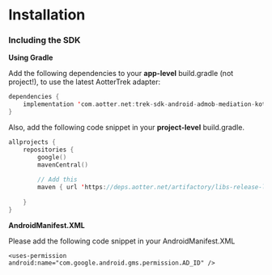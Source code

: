 # Installation

### Including the SDK

**Using Gradle**

Add the following dependencies to your **app-level** build.gradle (not project!), to use the latest AotterTrek adapter:

```kotlin
dependencies {
    implementation 'com.aotter.net:trek-sdk-android-admob-mediation-kotlin:4.4.2'
}
```

Also, add the following code snippet in your **project-level** build.gradle.

```kotlin
allprojects {
    repositories {
        google()
        mavenCentral()
        
        // Add this
        maven { url 'https://deps.aotter.net/artifactory/libs-release-local' }
        
    }
}
```

**AndroidManifest.XML**

Please add the following code snippet in your AndroidManifest.XML

```
<uses-permission android:name="com.google.android.gms.permission.AD_ID" />
```
